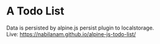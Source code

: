 # A Todo List
Data is persisted by alpine.js persist plugin to localstorage.  
Live: https://nabilanam.github.io/alpine-js-todo-list/
